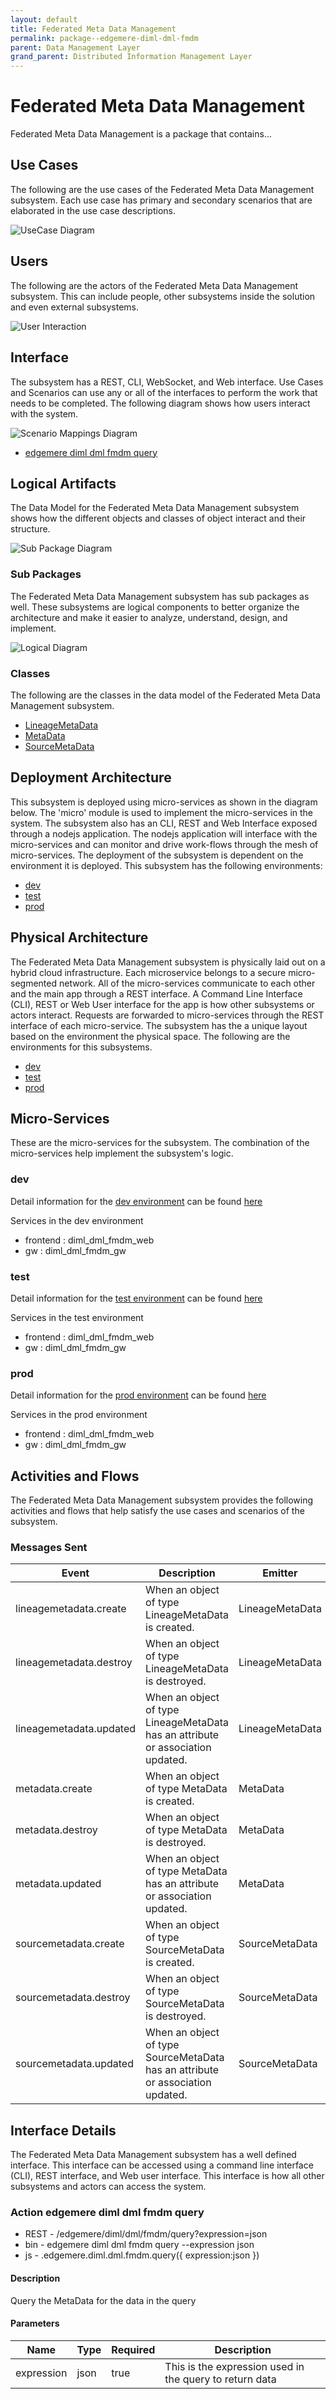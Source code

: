 ```yaml
---
layout: default
title: Federated Meta Data Management
permalink: package--edgemere-diml-dml-fmdm
parent: Data Management Layer
grand_parent: Distributed Information Management Layer
---
```


# Federated Meta Data Management

Federated Meta Data Management is a package that contains...



## Use Cases

The following are the use cases of the Federated Meta Data Management subsystem. Each use case has primary and secondary scenarios
that are elaborated in the use case descriptions.



![UseCase Diagram](./usecases.png)

## Users

The following are the actors of the Federated Meta Data Management subsystem. This can include people, other subsystems
inside the solution and even external subsystems.



![User Interaction](./userinteraction.png)

## Interface

The subsystem has a REST, CLI, WebSocket, and Web interface. Use Cases and Scenarios can use any or all
of the interfaces to perform the work that needs to be completed. The following  diagram shows how
users interact with the system.

![Scenario Mappings Diagram](./scenariomapping.png)

* [ edgemere diml dml fmdm query](#action--edgemere-diml-dml-fmdm-query)


## Logical Artifacts

The Data Model for the  Federated Meta Data Management subsystem shows how the different objects and classes of object interact
and their structure.

![Sub Package Diagram](./subpackage.png)

### Sub Packages

The Federated Meta Data Management subsystem has sub packages as well. These subsystems are logical components to better
organize the architecture and make it easier to analyze, understand, design, and implement.



![Logical Diagram](./logical.png)

### Classes

The following are the classes in the data model of the Federated Meta Data Management subsystem.

* [LineageMetaData](class-LineageMetaData)
* [MetaData](class-MetaData)
* [SourceMetaData](class-SourceMetaData)



## Deployment Architecture

This subsystem is deployed using micro-services as shown in the diagram below. The 'micro' module is
used to implement the micro-services in the system. The subsystem also has an CLI, REST and Web Interface
exposed through a nodejs application. The nodejs application will interface with the micro-services and
can monitor and drive work-flows through the mesh of micro-services. The deployment of the subsystem is
dependent on the environment it is deployed. This subsystem has the following environments:
* [dev](environment--edgemere-diml-dml-fmdm-dev)
* [test](environment--edgemere-diml-dml-fmdm-test)
* [prod](environment--edgemere-diml-dml-fmdm-prod)



## Physical Architecture

The Federated Meta Data Management subsystem is physically laid out on a hybrid cloud infrastructure. Each microservice belongs
to a secure micro-segmented network. All of the micro-services communicate to each other and the main app through a
REST interface. A Command Line Interface (CLI), REST or Web User interface for the app is how other subsystems or actors
interact. Requests are forwarded to micro-services through the REST interface of each micro-service. The subsystem has
the a unique layout based on the environment the physical space. The following are the environments for this
subsystems.
* [dev](environment--edgemere-diml-dml-fmdm-dev)
* [test](environment--edgemere-diml-dml-fmdm-test)
* [prod](environment--edgemere-diml-dml-fmdm-prod)


## Micro-Services

These are the micro-services for the subsystem. The combination of the micro-services help implement
the subsystem's logic.


### dev

Detail information for the [dev environment](environment--edgemere-diml-dml-fmdm-dev)
can be found [here](environment--edgemere-diml-dml-fmdm-dev)

Services in the dev environment

* frontend : diml_dml_fmdm_web
* gw : diml_dml_fmdm_gw


### test

Detail information for the [test environment](environment--edgemere-diml-dml-fmdm-test)
can be found [here](environment--edgemere-diml-dml-fmdm-test)

Services in the test environment

* frontend : diml_dml_fmdm_web
* gw : diml_dml_fmdm_gw


### prod

Detail information for the [prod environment](environment--edgemere-diml-dml-fmdm-prod)
can be found [here](environment--edgemere-diml-dml-fmdm-prod)

Services in the prod environment

* frontend : diml_dml_fmdm_web
* gw : diml_dml_fmdm_gw


## Activities and Flows
The Federated Meta Data Management subsystem provides the following activities and flows that help satisfy the use
cases and scenarios of the subsystem.




### Messages Sent

| Event | Description | Emitter |
|-------|-------------|---------|
| lineagemetadata.create |  When an object of type LineageMetaData is created. | LineageMetaData
| lineagemetadata.destroy |  When an object of type LineageMetaData is destroyed. | LineageMetaData
| lineagemetadata.updated |  When an object of type LineageMetaData has an attribute or association updated. | LineageMetaData
| metadata.create |  When an object of type MetaData is created. | MetaData
| metadata.destroy |  When an object of type MetaData is destroyed. | MetaData
| metadata.updated |  When an object of type MetaData has an attribute or association updated. | MetaData
| sourcemetadata.create |  When an object of type SourceMetaData is created. | SourceMetaData
| sourcemetadata.destroy |  When an object of type SourceMetaData is destroyed. | SourceMetaData
| sourcemetadata.updated |  When an object of type SourceMetaData has an attribute or association updated. | SourceMetaData



## Interface Details
The Federated Meta Data Management subsystem has a well defined interface. This interface can be accessed using a
command line interface (CLI), REST interface, and Web user interface. This interface is how all other
subsystems and actors can access the system.

### Action  edgemere diml dml fmdm query



* REST - /edgemere/diml/dml/fmdm/query?expression=json
* bin -  edgemere diml dml fmdm query --expression json
* js - .edgemere.diml.dml.fmdm.query({ expression:json })

#### Description
Query the MetaData for the data in the query

#### Parameters

| Name | Type | Required | Description |
|---|---|---|---|
| expression | json |true | This is the expression used in the query to return data |




